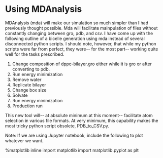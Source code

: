 # Using MDAnalysis
MDAnalysis (mda) will make our simulation so much simpler than I had previously thought possible. Mda will facilitate mainpulation 
of files without constantly changing between gro, pdb, and csv. I have come up with the following outline of a bicelle generation
using mda instead of several disconnected python scripts. I should note, however, that while my python scripts were far from 
perfect, they were-- for the most part-- working quite well for the tasks prescribed.

1. Change composition of dppc-bilayer.gro either while it is gro or after converting to pdb.
2. Run energy minimization
3. Remove water
4. Replicate bilayer
5. Change box size
6. Solvate
7. Run energy minimization
8. Production run

This new tool will-- at absolute minimum at this moment-- facilitate atom selection in various file formats. At very minimum, this
capability makes the most tricky python script obsolete, PDB_to_CSV.py. 

Note: 
If we are using Jupyter notebook, include the following to plot whatever we want.

%matplotlib inline
import matplotlib
import matplotlib.pyplot as plt
